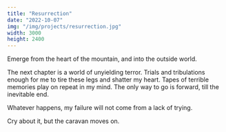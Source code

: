 ```yaml
---
title: "Resurrection"
date: "2022-10-07"
img: "/img/projects/resurrection.jpg"
width: 3000
height: 2400
---
```


Emerge from the heart of the mountain, and into the outside world.

The next chapter is a world of unyielding terror. Trials and tribulations enough for me to tire these legs and shatter my heart. Tapes of terrible memories play on repeat in my mind. The only way to go is forward, till the inevitable end.

Whatever happens, my failure will not come from a lack of trying.

Cry about it, but the caravan moves on.
